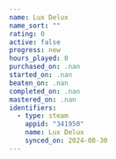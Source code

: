```yaml
---
name: Lux Delux
name_sort: ""
rating: 0
active: false
progress: new
hours_played: 0
purchased_on: .nan
started_on: .nan
beaten_on: .nan
completed_on: .nan
mastered_on: .nan
identifiers:
  - type: steam
    appid: "341950"
    name: Lux Delux
    synced_on: 2024-08-30
---
```

